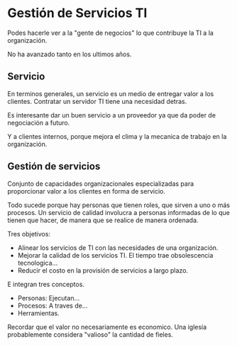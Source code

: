 # Gestión de Servicios TI

Podes hacerle ver a la "gente de negocios" lo que contribuye la TI a la organización.

No ha avanzado tanto en los ultimos años.

## Servicio

En terminos generales, un servicio es un medio de entregar valor a los clientes. Contratar un servidor TI tiene una necesidad detras.

Es interesante dar un buen servicio a un proveedor ya que da poder de negociación a futuro.

Y a clientes internos, porque mejora el clima y la mecanica de trabajo en la organización.

## Gestión de servicios

Conjunto de capacidades organizacionales especializadas para proporcionar valor a los clientes en forma de servicio.

Todo sucede porque hay personas que tienen roles, que sirven a uno o más procesos. Un servicio de calidad involucra a personas informadas de lo que tienen que hacer, de manera que se realice de manera ordenada.

Tres objetivos:

+ Alinear los servicios de TI con las necesidades de una organización.
+ Mejorar la calidad de los servicios TI. El tiempo trae obsolescencia tecnologica...
+ Reducir el costo en la provisión de servicios a largo plazo.

E integran tres conceptos.

+ Personas: Ejecutan...
+ Procesos: A traves de...
+ Herramientas.

Recordar que el valor no necesariamente es economico. Una iglesía probablemente considera "valioso" la cantidad de fieles.

